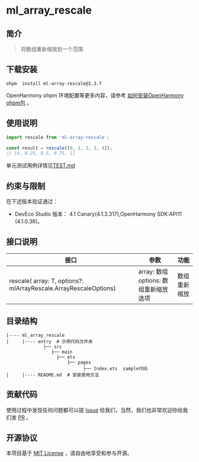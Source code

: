 # ml_array_rescale

## 简介

> 将数组重新缩放到一个范围

## 下载安装

```shell
ohpm  install ml-array-rescale@1.3.7
```

OpenHarmony ohpm 环境配置等更多内容，请参考 [如何安装OpenHarmony ohpm包](https://gitee.com/openharmony-tpc/docs/blob/master/OpenHarmony_har_usage.md) 。

## 使用说明


```js
import rescale from 'ml-array-rescale';

const result = rescale([0, 1, 2, 3, 4]);
// [0, 0.25, 0.5, 0.75, 1]

```
单元测试用例详情见[TEST.md](https://gitee.com/openharmony-tpc/openharmony_tpc_samples/blob/master/ml_array_rescale/TEST.md)

## 约束与限制

在下述版本验证通过：

- DevEco Studio 版本： 4.1 Canary(4.1.3.317),OpenHarmony SDK:API11 (4.1.0.36)。

## 接口说明

| **接口**                                                               | 参数                                | 功能        |
|----------------------------------------------------------------------|-----------------------------------|-----------|
| rescale( array: T, options?: mlArrayRescale.ArrayRescaleOptions<T>)  | array: 数组<br/> options: 数组重新缩放选项  |   数组重新缩放    |


## 目录结构

````
|---- ml_array_rescale
|     |---- entry  # 示例代码文件夹
              ├── src  
                 ├── main   
                   ├── ets
                       ├── pages
                             ├── Index.ets  sample代码
|     |---- README.md  # 安装使用方法                    
````

## 贡献代码

使用过程中发现任何问题都可以提 [Issue](https://gitee.com/openharmony-tpc/openharmony_tpc_samples/issues)
给我们，当然，我们也非常欢迎你给我们发 [PR](https://gitee.com/openharmony-tpc/openharmony_tpc_samples/pulls) 。

## 开源协议

本项目基于 [MIT License](https://gitee.com/openharmony-tpc/openharmony_tpc_samples/blob/master/ml_array_rescale/LICENSE)
，请自由地享受和参与开源。
    